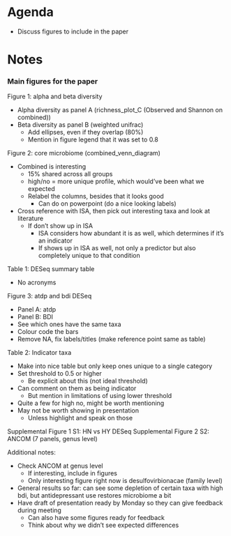 # Agenda
- Discuss figures to include in the paper
# Notes
### Main figures for the paper
Figure 1: alpha and beta diversity 
  - Alpha diversity as panel A (richness_plot_C (Observed and Shannon on combined))
  - Beta diversity as panel B (weighted unifrac)
    - Add ellipses, even if they overlap (80%)
    - Mention in figure legend that it was set to 0.8

Figure 2: core microbiome (combined_venn_diagram)
  - Combined is interesting 
    - 15% shared across all groups
    - high/no = more unique profile, which would’ve been what we expected
    - Relabel the columns, besides that it looks good 
      - Can do on powerpoint (do a nice looking labels)
  - Cross reference with ISA, then pick out interesting taxa and look at literature
    - If don’t show up in ISA
      - ISA considers how abundant it is as well, which determines if it’s an indicator
      - If shows up in ISA as well, not only a predictor but also completely unique to that condition

Table 1: DESeq summary table
  - No acronyms

Figure 3: atdp and bdi DESeq
  - Panel A: atdp
  - Panel B: BDI 
  - See which ones have the same taxa
  - Colour code the bars
  - Remove NA, fix labels/titles (make reference point same as table)

Table 2: Indicator taxa
  - Make into nice table but only keep ones unique to a single category
  - Set threshold to 0.5 or higher
    - Be explicit about this (not ideal threshold) 
  - Can comment on them as being indicator
    - But mention in limitations of using lower threshold
  - Quite a few for high no, might be worth mentioning
  - May not be worth showing in presentation 
    - Unless highlight and speak on those 

Supplemental Figure 1 S1: HN vs HY DESeq
Supplemental Figure 2 S2: ANCOM (7 panels, genus level)

Additional notes:
- Check ANCOM at genus level
  - If interesting, include in figures
  - Only interesting figure right now is desulfovirbionacae (family level)
- General results so far: can see some depletion of certain taxa with high bdi, but antidepressant use restores microbiome a bit
- Have draft of presentation ready by Monday so they can give feedback during meeting 
    - Can also have some figures ready for feedback
    - Think about why we didn’t see expected differences 
